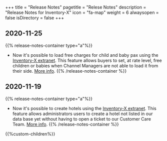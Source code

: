 +++
title = "Release Notes"
pagetitle = "Relese Notes"
description = "Release Notes for Inventory-X"
icon = "fa-map" 
weight = 6
alwaysopen = false
isDirectory = false
+++

## 2020-11-25
{{% release-notes-container type="a"%}}
- Now it's possible to load free charges for child and baby pax using the [Inventory-X extranet](https://inventory.xmltravelgate.com/). This feature allows buyers to set, at rate level, free children or babies when Channel Managers are not able to load it from their side. [More info](https://knowledge.travelgatex.com/how-to-load-free-of-charge-child/baby-pax).
{{% /release-notes-container %}}

## 2020-11-19
{{% release-notes-container type="a"%}}
- Now it's possible to create hotels using the [Inventory-X extranet](https://inventory.xmltravelgate.com/). This feature allows administrators users to create a hotel not listed in our data base yet without having to open a ticket to our Customer Care Team. [More info](https://knowledge.travelgatex.com/how-to-create-a-hotel-in-our-db).
{{% /release-notes-container %}}


{{%custom-children%}}